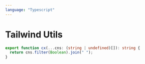 ```yaml
---
language: "Typescript"
---
```


# Tailwind Utils

```typescript
export function cx(...cns: (string | undefined)[]): string {
  return cns.filter(Boolean).join(" ");
}
```
